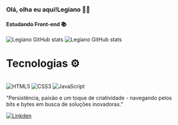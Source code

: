 
<h3>Olá, olha eu aqui!Legiano 🙋‍♂️</h3>
<h4>Estudando Front-end 📚</h4>
<img src="https://github-readme-stats.vercel.app/api?username=Legiano&show_icons=true&theme=highcontrast" alt="Legiano GitHub stats">
<img src="https://github-readme-stats.vercel.app/api/top-langs/?username=Legiano&hide_progress=danut" alt="Legiano GitHub stats">
<h1>Tecnologias ⚙️</h1>
<div style="display: inline-block;"> 
    <br>
    <img src="https://img.shields.io/badge/HTML5-E34F26?style=for-the-badge&logo=html5&logoColor=white" alt="HTML5">
    <img src="https://img.shields.io/badge/CSS3-1572B6?style=for-the-badge&logo=css3&logoColor=white" alt="CSS3">
    <img src="https://img.shields.io/badge/JavaScript-F7DF1E?style=for-the-badge&logo=javascript&logoColor=black" alt="JavaScript">
</div>
 <p>"Persistência, paixão e um toque de criatividade - navegando pelos<br>
     bits e bytes em busca de soluções inovadoras."  </p>
        <a href="https://www.linkedin.com/in/legiano-fernandes/">
        <img src="https://img.shields.io/badge/LinkedIn-0077B5?style=for-the-badge&logo=linkedin&logoColor=white" alt="Linkden">
        </a> 


